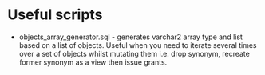 # Useful scripts

* objects_array_generator.sql - generates varchar2 array type and list based on a list of objects. Useful when you need to iterate several times over a set of objects whilst mutating them i.e. drop synonym, recreate former synonym as a view then  issue grants.
